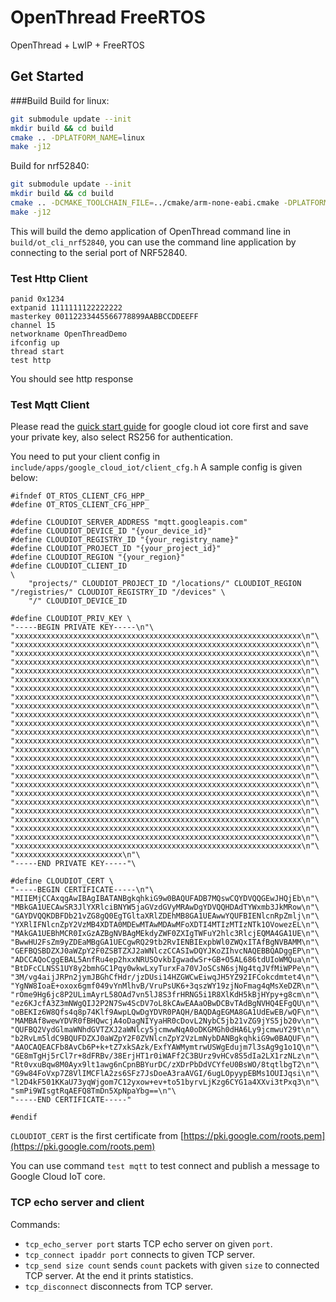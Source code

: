 OpenThread FreeRTOS
==================

OpenThread + LwIP + FreeRTOS

Get Started
------------

###Build 
Build for linux:
```sh
git submodule update --init
mkdir build && cd build
cmake .. -DPLATFORM_NAME=linux
make -j12
```

Build for nrf52840:
```sh
git submodule update --init
mkdir build && cd build
cmake .. -DCMAKE_TOOLCHAIN_FILE=../cmake/arm-none-eabi.cmake -DPLATFORM_NAME=nrf52
make -j12
```

This will build the demo application of OpenThread command line in `build/ot_cli_nrf52840`, you can use the command line application by connecting to the serial port of NRF52840.

### Test Http Client

```
panid 0x1234
extpanid 1111111122222222
masterkey 00112233445566778899AABBCCDDEEFF
channel 15
networkname OpenThreadDemo
ifconfig up
thread start
test http
```

You should see http response

### Test Mqtt Client
Please read the [quick start guide](https://cloud.google.com/iot/docs/quickstart) for google cloud iot core first and save your private key, also select RS256 for authentication.

You need to put your client config in `include/apps/google_cloud_iot/client_cfg.h`
A sample config is given below:

```
#ifndef OT_RTOS_CLIENT_CFG_HPP_
#define OT_RTOS_CLIENT_CFG_HPP_

#define CLOUDIOT_SERVER_ADDRESS "mqtt.googleapis.com"
#define CLOUDIOT_DEVICE_ID "{your_device_id}"
#define CLOUDIOT_REGISTRY_ID "{your_registry_name}"
#define CLOUDIOT_PROJECT_ID "{your_project_id}"
#define CLOUDIOT_REGION "{your_region}"
#define CLOUDIOT_CLIENT_ID                                                                                       \
    "projects/" CLOUDIOT_PROJECT_ID "/locations/" CLOUDIOT_REGION "/registries/" CLOUDIOT_REGISTRY_ID "/devices" \
    "/" CLOUDIOT_DEVICE_ID

#define CLOUDIOT_PRIV_KEY \
"-----BEGIN PRIVATE KEY-----\n"\
"xxxxxxxxxxxxxxxxxxxxxxxxxxxxxxxxxxxxxxxxxxxxxxxxxxxxxxxxxxxxxxxx\n"\
"xxxxxxxxxxxxxxxxxxxxxxxxxxxxxxxxxxxxxxxxxxxxxxxxxxxxxxxxxxxxxxxx\n"\
"xxxxxxxxxxxxxxxxxxxxxxxxxxxxxxxxxxxxxxxxxxxxxxxxxxxxxxxxxxxxxxxx\n"\
"xxxxxxxxxxxxxxxxxxxxxxxxxxxxxxxxxxxxxxxxxxxxxxxxxxxxxxxxxxxxxxxx\n"\
"xxxxxxxxxxxxxxxxxxxxxxxxxxxxxxxxxxxxxxxxxxxxxxxxxxxxxxxxxxxxxxxx\n"\
"xxxxxxxxxxxxxxxxxxxxxxxxxxxxxxxxxxxxxxxxxxxxxxxxxxxxxxxxxxxxxxxx\n"\
"xxxxxxxxxxxxxxxxxxxxxxxxxxxxxxxxxxxxxxxxxxxxxxxxxxxxxxxxxxxxxxxx\n"\
"xxxxxxxxxxxxxxxxxxxxxxxxxxxxxxxxxxxxxxxxxxxxxxxxxxxxxxxxxxxxxxxx\n"\
"xxxxxxxxxxxxxxxxxxxxxxxxxxxxxxxxxxxxxxxxxxxxxxxxxxxxxxxxxxxxxxxx\n"\
"xxxxxxxxxxxxxxxxxxxxxxxxxxxxxxxxxxxxxxxxxxxxxxxxxxxxxxxxxxxxxxxx\n"\
"xxxxxxxxxxxxxxxxxxxxxxxxxxxxxxxxxxxxxxxxxxxxxxxxxxxxxxxxxxxxxxxx\n"\
"xxxxxxxxxxxxxxxxxxxxxxxxxxxxxxxxxxxxxxxxxxxxxxxxxxxxxxxxxxxxxxxx\n"\
"xxxxxxxxxxxxxxxxxxxxxxxxxxxxxxxxxxxxxxxxxxxxxxxxxxxxxxxxxxxxxxxx\n"\
"xxxxxxxxxxxxxxxxxxxxxxxxxxxxxxxxxxxxxxxxxxxxxxxxxxxxxxxxxxxxxxxx\n"\
"xxxxxxxxxxxxxxxxxxxxxxxxxxxxxxxxxxxxxxxxxxxxxxxxxxxxxxxxxxxxxxxx\n"\
"xxxxxxxxxxxxxxxxxxxxxxxxxxxxxxxxxxxxxxxxxxxxxxxxxxxxxxxxxxxxxxxx\n"\
"xxxxxxxxxxxxxxxxxxxxxxxxxxxxxxxxxxxxxxxxxxxxxxxxxxxxxxxxxxxxxxxx\n"\
"xxxxxxxxxxxxxxxxxxxxxxxxxxxxxxxxxxxxxxxxxxxxxxxxxxxxxxxxxxxxxxxx\n"\
"xxxxxxxxxxxxxxxxxxxxxxxxxxxxxxxxxxxxxxxxxxxxxxxxxxxxxxxxxxxxxxxx\n"\
"xxxxxxxxxxxxxxxxxxxxxxxxxxxxxxxxxxxxxxxxxxxxxxxxxxxxxxxxxxxxxxxx\n"\
"xxxxxxxxxxxxxxxxxxxxxxxxxxxxxxxxxxxxxxxxxxxxxxxxxxxxxxxxxxxxxxxx\n"\
"xxxxxxxxxxxxxxxxxxxxxxxxxxxxxxxxxxxxxxxxxxxxxxxxxxxxxxxxxxxxxxxx\n"\
"xxxxxxxxxxxxxxxxxxxxxxxxxxxxxxxxxxxxxxxxxxxxxxxxxxxxxxxxxxxxxxxx\n"\
"xxxxxxxxxxxxxxxxxxxxxxxxxxxxxxxxxxxxxxxxxxxxxxxxxxxxxxxxxxxxxxxx\n"\
"xxxxxxxxxxxxxxxxxxxxxxxxxxxxxxxxxxxxxxxxxxxxxxxxxxxxxxxxxxxxxxxx\n"\
"xxxxxxxxxxxxxxxxxxxxxxxx\n"\
"-----END PRIVATE KEY-----"\

#define CLOUDIOT_CERT \
"-----BEGIN CERTIFICATE-----\n"\
"MIIEMjCCAxqgAwIBAgIBATANBgkqhkiG9w0BAQUFADB7MQswCQYDVQQGEwJHQjEb\n"\
"MBkGA1UECAwSR3JlYXRlciBNYW5jaGVzdGVyMRAwDgYDVQQHDAdTYWxmb3JkMRow\n"\
"GAYDVQQKDBFDb21vZG8gQ0EgTGltaXRlZDEhMB8GA1UEAwwYQUFBIENlcnRpZmlj\n"\
"YXRlIFNlcnZpY2VzMB4XDTA0MDEwMTAwMDAwMFoXDTI4MTIzMTIzNTk1OVowezEL\n"\
"MAkGA1UEBhMCR0IxGzAZBgNVBAgMEkdyZWF0ZXIgTWFuY2hlc3RlcjEQMA4GA1UE\n"\
"BwwHU2FsZm9yZDEaMBgGA1UECgwRQ29tb2RvIENBIExpbWl0ZWQxITAfBgNVBAMM\n"\
"GEFBQSBDZXJ0aWZpY2F0ZSBTZXJ2aWNlczCCASIwDQYJKoZIhvcNAQEBBQADggEP\n"\
"ADCCAQoCggEBAL5AnfRu4ep2hxxNRUSOvkbIgwadwSr+GB+O5AL686tdUIoWMQua\n"\
"BtDFcCLNSS1UY8y2bmhGC1Pqy0wkwLxyTurxFa70VJoSCsN6sjNg4tqJVfMiWPPe\n"\
"3M/vg4aijJRPn2jymJBGhCfHdr/jzDUsi14HZGWCwEiwqJH5YZ92IFCokcdmtet4\n"\
"YgNW8IoaE+oxox6gmf049vYnMlhvB/VruPsUK6+3qszWY19zjNoFmag4qMsXeDZR\n"\
"rOme9Hg6jc8P2ULimAyrL58OAd7vn5lJ8S3frHRNG5i1R8XlKdH5kBjHYpy+g8cm\n"\
"ez6KJcfA3Z3mNWgQIJ2P2N7Sw4ScDV7oL8kCAwEAAaOBwDCBvTAdBgNVHQ4EFgQU\n"\
"oBEKIz6W8Qfs4q8p74Klf9AwpLQwDgYDVR0PAQH/BAQDAgEGMA8GA1UdEwEB/wQF\n"\
"MAMBAf8wewYDVR0fBHQwcjA4oDagNIYyaHR0cDovL2NybC5jb21vZG9jYS5jb20v\n"\
"QUFBQ2VydGlmaWNhdGVTZXJ2aWNlcy5jcmwwNqA0oDKGMGh0dHA6Ly9jcmwuY29t\n"\
"b2RvLm5ldC9BQUFDZXJ0aWZpY2F0ZVNlcnZpY2VzLmNybDANBgkqhkiG9w0BAQUF\n"\
"AAOCAQEACFb8AvCb6P+k+tZ7xkSAzk/ExfYAWMymtrwUSWgEdujm7l3sAg9g1o1Q\n"\
"GE8mTgHj5rCl7r+8dFRBv/38ErjHT1r0iWAFf2C3BUrz9vHCv8S5dIa2LX1rzNLz\n"\
"Rt0vxuBqw8M0Ayx9lt1awg6nCpnBBYurDC/zXDrPbDdVCYfeU0BsWO/8tqtlbgT2\n"\
"G9w84FoVxp7Z8VlIMCFlA2zs6SFz7JsDoeA3raAVGI/6ugLOpyypEBMs1OUIJqsi\n"\
"l2D4kF501KKaU73yqWjgom7C12yxow+ev+to51byrvLjKzg6CYG1a4XXvi3tPxq3\n"\
"smPi9WIsgtRqAEFQ8TmDn5XpNpaYbg==\n"\
"-----END CERTIFICATE-----"

#endif
```

`CLOUDIOT_CERT` is the first certificate from [https://pki.google.com/roots.pem](https://pki.google.com/roots.pem)

You can use command `test mqtt` to test connect and publish a message to Google Cloud IoT core.

### TCP echo server and client
Commands:
- `tcp_echo_server port` starts TCP echo server on given `port`.
- `tcp_connect ipaddr port` connects to given TCP server.
- `tcp_send size count` sends `count` packets with given `size` to connected TCP server. At the end it prints statistics.
- `tcp_disconnect` disconnects from TCP server.
